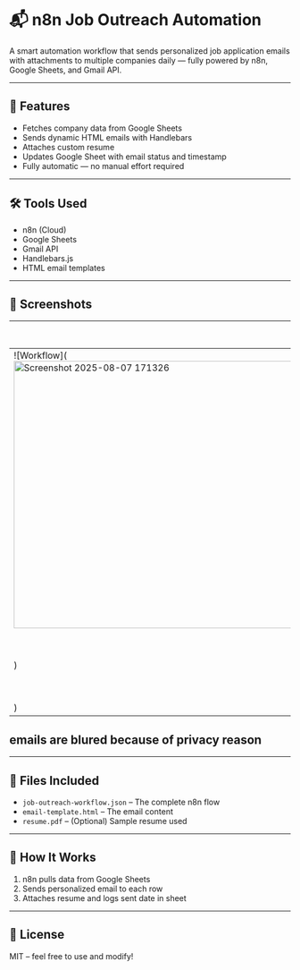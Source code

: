 # 📬 n8n Job Outreach Automation

A smart automation workflow that sends personalized job application emails with attachments to multiple companies daily — fully powered by n8n, Google Sheets, and Gmail API.

---

## 🚀 Features

- Fetches company data from Google Sheets
- Sends dynamic HTML emails with Handlebars
- Attaches custom resume
- Updates Google Sheet with email status and timestamp
- Fully automatic — no manual effort required

---

## 🛠 Tools Used

- n8n (Cloud)
- Google Sheets
- Gmail API
- Handlebars.js
- HTML email templates

---

## 📸 Screenshots

| Workflow in n8n | Sample Email Output |
|-----------------|---------------------|
| ![Workflow](<img width="1265" height="478" alt="Screenshot 2025-08-07 171326" src="https://github.com/user-attachments/assets/3567d640-f22f-4138-83fc-3b0b550fa100" />
) | ![Email](![WhatsApp Image 2025-08-07 at 19 06 55_e1da8b08](https://github.com/user-attachments/assets/ee626f2d-be17-45c7-a018-75bb1ccb2926)
) |
## emails are blured because of privacy reason 
---

## 📂 Files Included

- `job-outreach-workflow.json` – The complete n8n flow
- `email-template.html` – The email content
- `resume.pdf` – (Optional) Sample resume used

---

## 🧠 How It Works

1. n8n pulls data from Google Sheets
2. Sends personalized email to each row
3. Attaches resume and logs sent date in sheet

---

## 🧾 License

MIT – feel free to use and modify!
